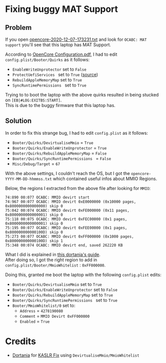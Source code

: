 # Fixing buggy MAT Support

## Problem

If you open [opencore-2020-12-07-173231.txt](/SysReport/opencore-2020-12-07-173231.txt) and look for `OCABC: MAT support` you'll see that this laptop has MAT Support. 

According to [OpenCore Configuration.pdf](https://github.com/acidanthera/OpenCorePkg/blob/master/Docs/Configuration.pdf), I had to edit `config.plist/Booter/Quirks` as it follows:

- `EnableWriteUnprotector` set to `False`
- `ProtectUefiServices ` set to `True` ([source](https://github.com/osy/HaC-Mini/pull/470#discussion_r551600458))
- `RebuildAppleMemoryMap` set to `True`
- `SyncRuntimePermissions ` set to `True`

Trying to to boot the laptop with the above quirks resulted in being stucked on `[EB|#LOG:EXITBS:START]`.<br>
This is due to the buggy firmware that this laptop has.


## Solution

In order to fix this strange bug, I had to edit `config.plist` as it follows:

- `Booter/Quirks/DevirtualiseMmio` = `True`
- `Booter/Quirks/EnableWriteUnprotector` = `True`
- `Booter/Quirks/RebuildAppleMemoryMap` = `False`
- `Booter/Quirks/SyncRuntimePermissions ` = `False`
- `Misc/Debug/Target` = `67`

With the above settings, I couldn't reach the OS, but I got the `opencore-YYYY-MM-DD-hhmmss.txt` which contained useful infos about MMIO Regions.

Below, the regions I extracted from the above file after looking for `MMIO`:

```
74:890 00:077 OCABC: MMIO devirt start
74:967 00:077 OCABC: MMIO devirt 0xE0000000 (0x10000 pages, 0x8000000000000000) skip 0
75:042 00:074 OCABC: MMIO devirt 0xFE000000 (0x11 pages, 0x8000000000000001) skip 0
75:118 00:075 OCABC: MMIO devirt 0xFEC00000 (0x1 pages, 0x8000000000000001) skip 0
75:195 00:077 OCABC: MMIO devirt 0xFEE00000 (0x1 pages, 0x800000000000100D) skip 0
75:273 00:077 OCABC: MMIO devirt 0xFF000000 (0x1000 pages, 0x800000000000100D) skip 1
75:348 00:074 OCABC: MMIO devirt end, saved 262220 KB
```

What I did is explained in [this dortania's guide](https://dortania.github.io/OpenCore-Install-Guide/extras/kaslr-fix.html#using-devirtualisemmio).<br>
After doing so, I got the right region to add in `config.plist/Booter/MmioWhitelist`
: `0xFF000000`.

Doing this, granted me boot the laptop with the following `config.plist` edits:

- `Booter/Quirks/DevirtualiseMmio` set to `True`
- `Booter/Quirks/EnableWriteUnprotector` set to `False`
- `Booter/Quirks/RebuildAppleMemoryMap` set to `True`
- `Booter/Quirks/SyncRuntimePermissions ` set to `True`
- `Booter/MmioWhitelist/0` set to:
	- `Address` = `4278190080`
	- `Comment` = `MMIO Devirt 0xFF000000`
	- `Enabled` = `True`

# Credits

- [Dortania](https://dortania.github.io) for [KASLR Fix](https://dortania.github.io/OpenCore-Install-Guide/extras/kaslr-fix.html#using-devirtualisemmio) using `DevirtualiseMmio/MmioWhitelist`

